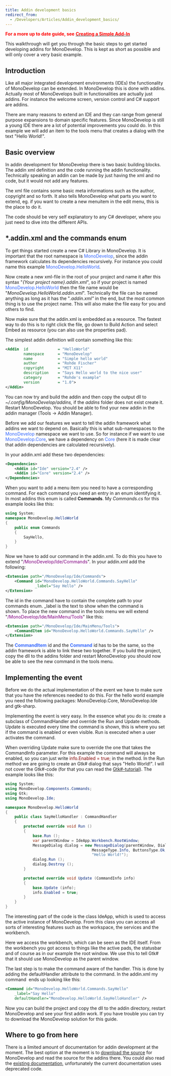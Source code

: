 ```yaml
---
title: Addin development basics
redirect_from:
  - /Developers/Articles/Addin_development_basics/
---
```


<span style="color:#ff0000;">**For a more up to date guide, see** </span>**[<span style="color:#ff0000;">Creating a Simple Add-In</span>](/developers/articles/creating-a-simple-add-in/)**

This walkthrough will get you through the basic steps to get started developing addins for MonoDevelop. This is kept as short as possible and will only cover a very basic example.

Introduction
------------

Like all major integrated development environments (IDEs) the functionality of MonoDevelop can be extended. In MonoDevelop this is done with addins. Actually most of MonoDevelops built in functionalities are actually just addins. For instance the welcome screen, version control and C# support are addins.

There are many reasons to extend an IDE and they can range from general purpose expansions to domain specific features. Since MonoDevelop is still a young IDE there are a lot of potential improvements you could do. In this example we will add an item to the tools menu that creates a dialog with the text "Hello World!".

Basic overview
--------------

In addin development for MonoDevelop there is two basic building blocks. The addin xml definition and the code running the addin functionality. Technically speaking an addin can be made by just having the xml and no code, but it would not add any features.

The xml file contains some basic meta informations such as the author, copyright and so forth. It also tells MonoDevelop what parts you want to extend, eg. if you want to create a new menuitem in the edit menu, this is the place to do it.

The code should be very self explanatory to any C# developer, where you just need to dive into the different APIs.

\*.addin.xml and the commands enum
----------------------------------

To get things started create a new C# Library in MonoDevelop. It is important that the root namespace is <span style="color: rgb(51, 102, 255); ">MonoDevelop</span>, since the addin framework calculates its dependencies recursively. For instance you could name this example <span style="color: rgb(51, 102, 255); ">MonoDevelop.HelloWorld</span>*.*

Now create a new xml-file in the root of your project and name it after this syntax "*{Your project name}.addin.xml*", so if your project is named<span style="color: rgb(51, 102, 255); "> MonoDevelop.HelloWorld</span> then the file name would be "*MonoDevelop.HelloWorld.addin.xml*". Technically the file can be named anything as long as it has the "*.addin.xml"* in the end, but the most common thing is to use the project name. This will also make the file easy for you and others to find.

Now make sure that the addin.xml is embedded as a resource. The fastest way to do this is to right click the file, go down to Build Action and select Embed as resource (you can also use the properties pad).

The simplest addin definition will contain something like this:

``` xml
<Addin  id             = "HelloWorld"
        namespace      = "MonoDevelop"
        name           = "Simple hello world"
        author         = "Rohde Fischer"
        copyright      = "MIT X11"
        description    = "Says Hello world to the nice user"
        category       = "Rohde's example"
        version        = "1.0">
</Addin>
```

You can now try and build the addin and then copy the output dll to *~/.config/MonoDevelop/addins,* if the *addins* folder does not exist create it. Restart MonoDevelop. You should be able to find your new addin in the addin manager (Tools -\> Addin Manager).

Before we add our features we want to tell the addin framework what addins we want to depend on. Basically this is what sub-namespaces to the <span style="color: rgb(51, 102, 255); ">MonoDevelop</span> namespace we want to use. So for instance if we want to use <span style="color: rgb(51, 102, 255); ">MonoDevelop.Core</span>, we have a dependency on <span style="color: rgb(51, 102, 255); ">Core<span style="color: rgb(0, 0, 0); "> </span></span>(here it is made clear that addin dependencies are calculated recursively).

In your addin.xml add these two dependencies:

``` xml
<Dependencies>
    <Addin id="Ide" version="2.4" />
    <Addin id="Core" version="2.4" />
</Dependencies>
```

When you want to add a menu item you need to have a corresponding command. For each command you need an entry in an enum identifying it. In most addins this enum is called **Commands**. My *Commands.cs* for this example looks like this:

``` csharp
using System;
namespace MonoDevelop.HelloWorld
{
    public enum Commands
    {
        SayHello,
    }
}
```

Now we have to add our command in the addin.xml. To do this you have to extend "<span style="color: rgb(128, 0, 128); ">/MonoDevelop/Ide/Commands</span>". In your addin.xml add the following:

``` xml
<Extension path="/MonoDevelop/Ide/Commands">
    <Command id="MonoDevelop.HelloWorld.Commands.SayHello"
             _label="Say Hello" />
</Extension>
```

The id in the command have to contain the complete path to your commands enum. \_label is the text to show when the command is shown. To place the new command in the tools menu we will extend "<span style="color: rgb(128, 0, 128); ">/MonoDevelop/Ide/MainMenu/Tools</span>" like this:

``` xml
<Extension path="/MonoDevelop/Ide/MainMenu/Tools">
    <CommandItem id="MonoDevelop.HelloWorld.Commands.SayHello" />
</Extension>
```

The **<span style="color: rgb(51, 102, 255); ">CommandItem</span>** id and the <span style="color: rgb(51, 102, 255); ">**Command**</span> id has to be the same, so the addin framework is able to link these two together. If you build the project, copy the dll to the addins folder and restart MonoDevelop you should now be able to see the new command in the tools menu.

Implementing the event
----------------------

Before we do the actual implementation of the event we have to make sure that you have the references needed to do this. For the hello world example you need the following packages: MonoDevelop.Core, MonoDevelop.Ide and gtk-sharp.

Implementing the event is very easy. In the essence what you do is: create a subclass of CommandHandler and override the Run and Update methods. Update is executed every time the command is shown, this is where you set if the command is enabled or even visible. Run is executed when a user activates the command.

When overriding Update make sure to override the one that takes the CommandInfo parameter. For this example the command will always be enabled, so you can just write <span style="color: rgb(128, 0, 0); ">info.Enabled = true;</span> in the method. In the Run method we are going to create an Gtk# dialog that says "Hello World!". I will not cover the Gtk#-code (for that you can read the [Gtk#-tutorial](http://zetcode.com/tutorials/gtksharptutorial/)). The example looks like this:

``` csharp
using System;
using MonoDevelop.Components.Commands;
using Gtk;
using MonoDevelop.Ide;

namespace MonoDevelop.HelloWorld
{
    public class SayHelloHandler : CommandHandler
    {
        protected override void Run ()
        {
            base.Run ();
            var parentWindow = IdeApp.Workbench.RootWindow;
            MessageDialog dialog = new MessageDialog(parentWindow, DialogFlags.DestroyWithParent,
                                      MessageType.Info, ButtonsType.Ok,
                                      "Hello World!");
            dialog.Run ();
            dialog.Destroy ();
        }

        protected override void Update (CommandInfo info)
        {
            base.Update (info);
            info.Enabled = true;
        }
    }
}
```

The interesting part of the code is the class IdeApp, which is used to access the active instance of MonoDevelop. From this class you can access all sorts of interesting features such as the workspace, the services and the workbench.

Here we access the workbench, which can be seen as the IDE itself. From the workbench you got access to things like the active pads, the statusbar and of course as in our example the root window. We use this to tell Gtk# that it should use MonoDevelop as the parent window.

The last step is to make the command aware of the handler. This is done by adding the defaultHandler attribute to the command. In the addin.xml my command  ends up looking like this:

``` xml
<Command id="MonoDevelop.HelloWorld.Commands.SayHello"
    _label="Say Hello"
    defaultHandler="MonoDevelop.HelloWorld.SayHelloHandler" />
```

Now you can build the project and copy the dll to the addin directory, restart MonoDevelop and see your first addin work. If you have trouble you can try to download the MonoDevelop solution for this guide.

Where to go from here
---------------------

There is a limited amount of documentation for addin development at the moment. The best option at the moment is to [download the source](/download/) for MonoDevelop and read the source for the addins there. You could also read the [existing documentation](/developers/articles/), unfortunately the current documentation uses deprecated code.
